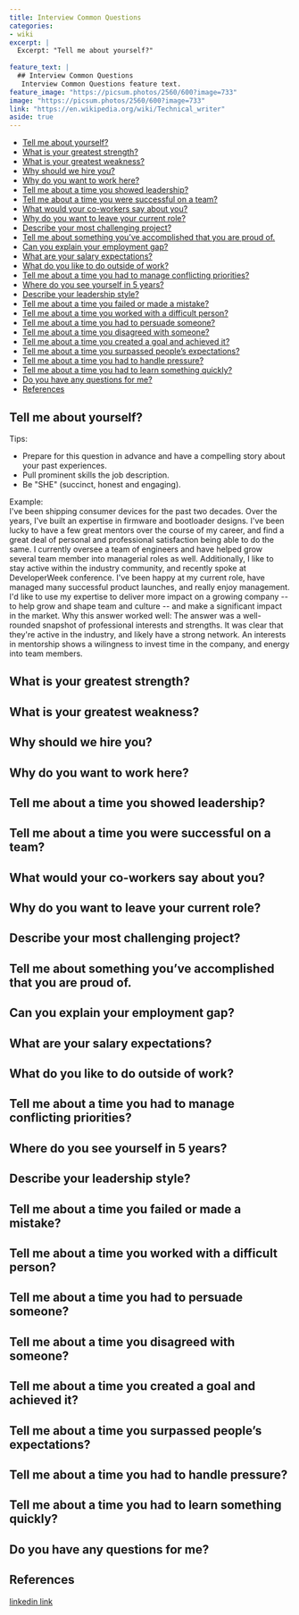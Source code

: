 ```yaml
---
title: Interview Common Questions
categories:
- wiki
excerpt: |
  Excerpt: "Tell me about yourself?"
  
feature_text: |
  ## Interview Common Questions
   Interview Common Questions feature text.
feature_image: "https://picsum.photos/2560/600?image=733"
image: "https://picsum.photos/2560/600?image=733"
link: "https://en.wikipedia.org/wiki/Technical_writer"
aside: true
---
```


- [Tell me about yourself?](#tell-me-about-yourself)
- [What is your greatest strength?](#what-is-your-greatest-strength)
- [What is your greatest weakness?](#what-is-your-greatest-weakness)
- [Why should we hire you?](#why-should-we-hire-you)
- [Why do you want to work here?](#why-do-you-want-to-work-here)
- [Tell me about a time you showed leadership?](#tell-me-about-a-time-you-showed-leadership)
- [Tell me about a time you were successful on a team?](#tell-me-about-a-time-you-were-successful-on-a-team)
- [What would your co-workers say about you?](#what-would-your-co-workers-say-about-you)
- [Why do you want to leave your current role?](#why-do-you-want-to-leave-your-current-role)
- [Describe your most challenging project?](#describe-your-most-challenging-project)
- [Tell me about something you’ve accomplished that you are proud of.](#tell-me-about-something-youve-accomplished-that-you-are-proud-of)
- [Can you explain your employment gap?](#can-you-explain-your-employment-gap)
- [What are your salary expectations?](#what-are-your-salary-expectations)
- [What do you like to do outside of work?](#what-do-you-like-to-do-outside-of-work)
- [Tell me about a time you had to manage conflicting priorities?](#tell-me-about-a-time-you-had-to-manage-conflicting-priorities)
- [Where do you see yourself in 5 years?](#where-do-you-see-yourself-in-5-years)
- [Describe your leadership style?](#describe-your-leadership-style)
- [Tell me about a time you failed or made a mistake?](#tell-me-about-a-time-you-failed-or-made-a-mistake)
- [Tell me about a time you worked with a difficult person?](#tell-me-about-a-time-you-worked-with-a-difficult-person)
- [Tell me about a time you had to persuade someone?](#tell-me-about-a-time-you-had-to-persuade-someone)
- [Tell me about a time you disagreed with someone?](#tell-me-about-a-time-you-disagreed-with-someone)
- [Tell me about a time you created a goal and achieved it?](#tell-me-about-a-time-you-created-a-goal-and-achieved-it)
- [Tell me about a time you surpassed people’s expectations?](#tell-me-about-a-time-you-surpassed-peoples-expectations)
- [Tell me about a time you had to handle pressure?](#tell-me-about-a-time-you-had-to-handle-pressure)
- [Tell me about a time you had to learn something quickly?](#tell-me-about-a-time-you-had-to-learn-something-quickly)
- [Do you have any questions for me?](#do-you-have-any-questions-for-me)
- [References](#references)

## Tell me about yourself?

Tips:  

- Prepare for this question in advance and have a compelling story about your past experiences.
- Pull prominent skills the job description.
- Be "SHE" (succinct, honest and engaging).

Example:  
I've been shipping consumer devices for the past two decades. Over the years, I've built an expertise in firmware and bootloader designs. I've been lucky to have a few great mentors over the course of my career, and find a great deal of personal and professional satisfaction being able to do the same. I currently oversee a team of engineers and have helped grow several team member into managerial roles as well. Additionally, I like to stay active within the industry community, and recently spoke at DeveloperWeek conference. I've been happy at my current role, have managed many successful product launches, and really enjoy management. I'd like to use my expertise to deliver more impact on a growing company -- to help grow and shape team and culture -- and make a significant impact in the market. Why this answer worked well: The answer was a well-rounded snapshot of professional interests and strengths. It was clear that they're active in the industry, and likely have a strong network. An interests in mentorship shows a wilingness to invest time in the company, and energy into team members.

## What is your greatest strength?

## What is your greatest weakness?

## Why should we hire you?

## Why do you want to work here?

## Tell me about a time you showed leadership?

## Tell me about a time you were successful on a team?

## What would your co-workers say about you?

## Why do you want to leave your current role?

## Describe your most challenging project?

## Tell me about something you’ve accomplished that you are proud of.

## Can you explain your employment gap?

## What are your salary expectations?

## What do you like to do outside of work?

## Tell me about a time you had to manage conflicting priorities?

## Where do you see yourself in 5 years?

## Describe your leadership style?

## Tell me about a time you failed or made a mistake?

## Tell me about a time you worked with a difficult person?

## Tell me about a time you had to persuade someone?

## Tell me about a time you disagreed with someone?

## Tell me about a time you created a goal and achieved it?

## Tell me about a time you surpassed people’s expectations?

## Tell me about a time you had to handle pressure?

## Tell me about a time you had to learn something quickly?

## Do you have any questions for me?

## References

[linkedin link](https://www.linkedin.com/interview-prep/assessments/urn:li:fsd_assessment:(1,a)/question/urn:li:fsd_assessmentQuestion:(10011,aq11)/)

